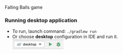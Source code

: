 Falling Balls game

### Running desktop application
 * To run, launch command: `./gradlew run`
 * Or choose **desktop** configuration in IDE and run it.  
    ![desktop-run-configuration.png](screenshots/desktop-run-configuration.png)
    

